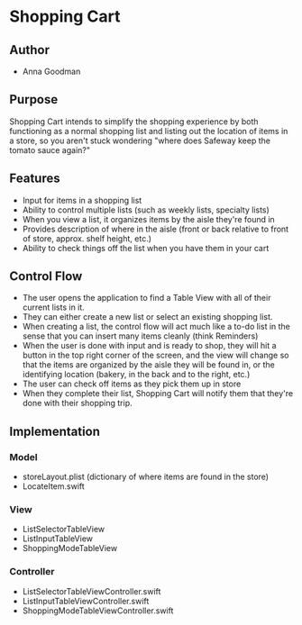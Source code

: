 # Shopping Cart

## Author
* Anna Goodman

## Purpose
Shopping Cart intends to simplify the shopping experience by both functioning as a normal shopping list and listing out the location of items in a store, so you aren't stuck wondering "where does Safeway keep the tomato sauce again?"

## Features
* Input for items in a shopping list
* Ability to control multiple lists (such as weekly lists, specialty lists)
* When you view a list, it organizes items by the aisle they're found in
* Provides description of where in the aisle (front or back relative to front of store, approx. shelf height, etc.)
* Ability to check things off the list when you have them in your cart

## Control Flow
* The user opens the application to find a Table View with all of their current lists in it. 
* They can either create a new list or select an existing shopping list. 
* When creating a list, the control flow will act much like a to-do list in the sense that you can insert many items cleanly (think Reminders)
* When the user is done with input and is ready to shop, they will hit a button in the top right corner of the screen, and the view will change so that the items are organized by the aisle they will be found in, or the identifying location (bakery, in the back and to the right, etc.) 
* The user can check off items as they pick them up in store
* When they complete their list, Shopping Cart will notify them that they're done with their shopping trip.

## Implementation

### Model
* storeLayout.plist (dictionary of where items are found in the store)
* LocateItem.swift

### View
* ListSelectorTableView
* ListInputTableView
* ShoppingModeTableView

### Controller
* ListSelectorTableViewController.swift
* ListInputTableViewController.swift
* ShoppingModeTableViewController.swift